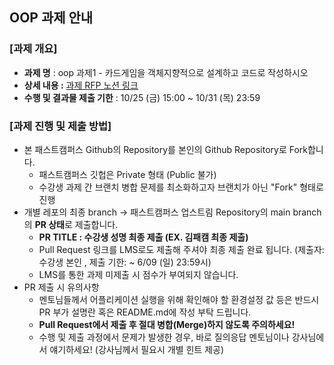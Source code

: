 ## OOP 과제 안내
### [과제 개요]
- **과제 명** : oop 과제1 - 카드게임을 객체지향적으로 설계하고 코드로 작성하시오
- **상세 내용 :** [과제 RFP 노션 링크](https://www.notion.so/Java-OOP-e2410603e2b6444aa322804e03662b91?pvs=4)
- **수행 및 결과물 제출 기한** : 10/25 (금) 15:00 ~ 10/31 (목) 23:59
### [과제 진행 및 제출 방법]
- 본 패스트캠퍼스 Github의 Repository를 본인의 Github Repository로 Fork합니다.
    - 패스트캠퍼스 깃헙은 Private 형태 (Public 불가)
    - 수강생 과제 간 브랜치 병합 문제를 최소화하고자 브랜치가 아닌 "Fork" 형태로 진행
- 개별 레포의 최종 branch → 패스트캠퍼스 업스트림 Repository의 main branch의 **PR 상태**로 제출합니다.
    - **PR TITLE : 수강생 성명 최종 제출 (EX. 김패캠 최종 제출)**
    - Pull Request 링크를 LMS로도 제출해 주셔야 최종 제출 완료 됩니다. (제출자: 수강생 본인 , 제출 기한: ~ 6/09 (일) 23:59시)
    - LMS를 통한 과제 미제출 시 점수가 부여되지 않습니다.
- PR 제출 시 유의사항
    - 멘토님들께서 어플리케이션 실행을 위해 확인해야 할 환경설정 값 등은 반드시 PR 부가 설명란 혹은 README.md에 작성 부탁 드립니다.
    - **Pull Request에서 제출 후 절대 병합(Merge)하지 않도록 주의하세요!**
    - 수행 및 제출 과정에서 문제가 발생한 경우, 바로 질의응답 멘토님이나 강사님에서 얘기하세요! (강사님께서 필요시 개별 힌트 제공)
